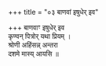 +++
title = "०३ बाणवां इषुधेर् इव"

+++
बाणवाꣳ इषुधेर् इव  
कृण्वन् पित्रोर् यथा प्रियम् ।  
श्रोणी अहिंसन्न् अन्तरा  
दशमे मास्य् आयसि ॥